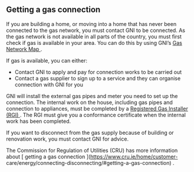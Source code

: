 ##  Getting a gas connection

If you are building a home, or moving into a home that has never been
connected to the gas network, you must contact GNI to be connected. As the gas
network is not available in all parts of the country, you must first check if
gas is available in your area. You can do this by using GNI’s [ Gas Network
Map ](https://www.gasnetworks.ie/home/get-connected/connect-now/) .

If gas is available, you can either:

  * Contact GNI to apply and pay for connection works to be carried out 
  * Contact a gas supplier to sign up to a service and they can organise connection with GNI for you 

GNI will install the external gas pipes and meter you need to set up the
connection. The internal work on the house, including gas pipes and connection
to appliances, must be completed by a [ Registered Gas Installer (RGI)
](http://www.rgii.ie/) . The RGI must give you a conformance certificate when
the internal work has been completed.

If you want to disconnect from the gas supply because of building or
renovation work, you must contact GNI for advice.

The Commission for Regulation of Utilities (CRU) has more information about [
getting a gas connection ](https://www.cru.ie/home/customer-
care/energy/connecting-disconnecting/#getting-a-gas-connection) .
